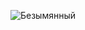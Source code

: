 
![Безымянный](https://user-images.githubusercontent.com/97598502/212290268-f6e5231c-9771-496e-9f17-25838fb0876b.png)
